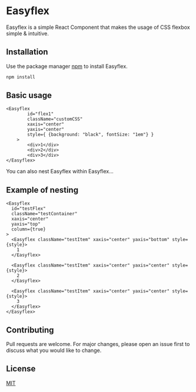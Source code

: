 # Easyflex

Easyflex is a simple React Component that makes the usage of CSS flexbox simple & intuitive.

## Installation

Use the package manager [npm](https://www.npmjs.com/) to install Easyflex.

```bash
npm install 
```

## Basic usage

```
<Easyflex
        id="flex1"
        className="customCSS"
        xaxis="center"
        yaxis="center"
        style={ {background: "black", fontSize: "1em"} }
    >
        <div>1</div>
        <div>2</div>
        <div>3</div>
</Easyflex>
```
You can also nest Easyflex within Easyflex...

## Example of nesting
```
<Easyflex
  id="testFlex"
  className="testContainer"
  xaxis="center"
  yaxis="top"
  column={true}
>
  <Easyflex className="testItem" xaxis="center" yaxis="bottom" style={style}>
    1
  </Easyflex>

  <Easyflex className="testItem" xaxis="center" yaxis="center" style={style}>
    2
  </Easyflex>

  <Easyflex className="testItem" xaxis="center" yaxis="center" style={style}>
    3
  </Easyflex>
</Easyflex>
```



## Contributing
Pull requests are welcome. For major changes, please open an issue first to discuss what you would like to change.


## License
[MIT](https://choosealicense.com/licenses/mit/)
